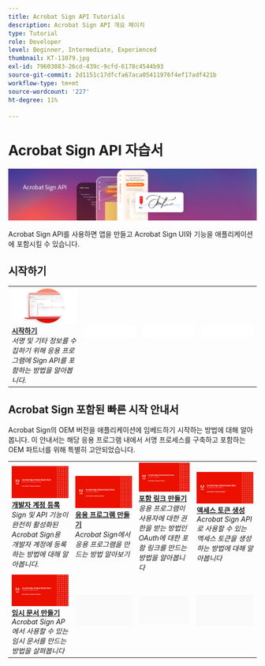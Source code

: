 ```yaml
---
title: Acrobat Sign API Tutorials
description: Acrobat Sign API 개요 페이지
type: Tutorial
role: Developer
level: Beginner, Intermediate, Experienced
thumbnail: KT-11079.jpg
exl-id: 79603883-26cd-439c-9cfd-6178c4544b93
source-git-commit: 2d1151c17dfcfa67aca05411976f4ef17adf421b
workflow-type: tm+mt
source-wordcount: '227'
ht-degree: 11%

---
```


# Acrobat Sign API 자습서

![Acrobat Sign API 배너](../assets/acrobatsignhero.png)

Acrobat Sign API를 사용하면 앱을 만들고 Acrobat Sign UI와 기능을 애플리케이션에 포함시킬 수 있습니다.

## 시작하기

<table style="table-layout:fixed">
<tr>
   <td>
    <a href="signapi.md">
      <img alt="시작하기" src="assets/GSASAPI_thumb.png" />
    </a>
    <div>
    <a href="signapi.md"><strong>시작하기</strong></a>
    </div>
    <em>서명 및 기타 정보를 수집하기 위해 응용 프로그램에 Sign API를 포함하는 방법을 알아봅니다.</em>
    <br>
  </td>
  <td>
    <img alt="스페이서" src="../assets/WhiteBanner_Placeholder.png" />
    <div>
    <br>
  </td>
  <td>
    <img alt="스페이서" src="../assets/WhiteBanner_Placeholder.png" />
    <div>
    <br>
  </td>
  <td>
    <img alt="스페이서" src="../assets/WhiteBanner_Placeholder.png" />
    <div>
    <br>
  </td>
</tr>
</table>

## Acrobat Sign 포함된 빠른 시작 안내서

Acrobat Sign의 OEM 버전을 애플리케이션에 임베드하기 시작하는 방법에 대해 알아봅니다. 이 안내서는 해당 응용 프로그램 내에서 서명 프로세스를 구축하고 포함하는 OEM 파트너를 위해 특별히 고안되었습니다.

<table style="table-layout:fixed">
<tr>
 <td>
   <a href="sign-up-developer-account.md">
      <img alt="개발자 계정 등록" src="assets/Signingup_1280.png" />
   </a>
    <div>
   <a href="sign-up-developer-account.md"><strong>개발자 계정 등록</strong></a>
    </div>
    <em>Sign 및 API 기능이 완전히 활성화된 Acrobat Sign용 개발자 계정에 등록하는 방법에 대해 알아봅니다.</em>
    <br>
  </td>
  <td>
   <a href="creating-your-application.md">
      <img alt="응용 프로그램 만들기" src="assets/Creatingyourapplication_1280.png" />
   </a>
    <div>
   <a href="creating-your-application.md"><strong>응용 프로그램 만들기</strong></a>
    </div>
    <em>Acrobat Sign에서 응용 프로그램을 만드는 방법 알아보기</em>
    <br>
  </td>
   <td>
   <a href="creating-an-embed-link.md">
      <img alt="포함 링크 만들기" src="assets/Creatinganembedlink_1280.png" />
   </a>
    <div>
   <a href="creating-an-embed-link.md"><strong>포함 링크 만들기</strong></a>
    </div>
    <em>응용 프로그램이 사용자에 대한 권한을 받는 방법인 OAuth에 대한 포함 링크를 만드는 방법을 알아봅니다</em>
    <br>
  </td>
  <td>
   <a href="generating-an-access-token.md">
      <img alt="액세스 토큰 생성" src="assets/Generatingyouraccesstoken_1280.png" />
   </a>
    <div>
   <a href="generating-an-access-token.md"><strong>액세스 토큰 생성</strong></a>
    </div>
    <em>Acrobat Sign API로 사용할 수 있는 액세스 토큰을 생성하는 방법에 대해 알아봅니다</em>
    <br>
  </td>
</tr>
<tr>
  <td>
   <a href="creating-a-transient-document.md">
      <img alt="임시 문서 만들기" src="assets/Creatingatransientdocument_1280.png" />
   </a>
    <div>
   <a href="creating-a-transient-document.md"><strong>임시 문서 만들기</strong></a>
    </div>
    <em>Acrobat Sign AP에서 사용할 수 있는 임시 문서를 만드는 방법을 살펴봅니다</em>
    <br>
  </td>
  <td>
    <img alt="스페이서" src="../assets/GrayBanner_Placeholder.png" />
    <div>
    <br>
  </td>
   <td>
    <img alt="스페이서" src="../assets/GrayBanner_Placeholder.png" />
    <div>
    <br>
  </td>
  <td>
    <img alt="스페이서" src="../assets/GrayBanner_Placeholder.png" />
    <div>
    <br>
  </td>
</tr>
</table>
